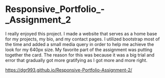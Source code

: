 # Responsive_Portfolio_-_Assignment_2

I really enjoyed this project. I made a website that serves as a home base for my projects, my bio, and my contact pages. I utilized bootstrap most of the time and added a small media query in order to help me achieve the look for my 640px size. My favorite part of the assignment was putting together the card. The reason for this was because it was a big trial and error that gradually got more gratifying as I got more and more right. 


https://dgr993.github.io/Responsive-Portfolio-Assignment-2/

